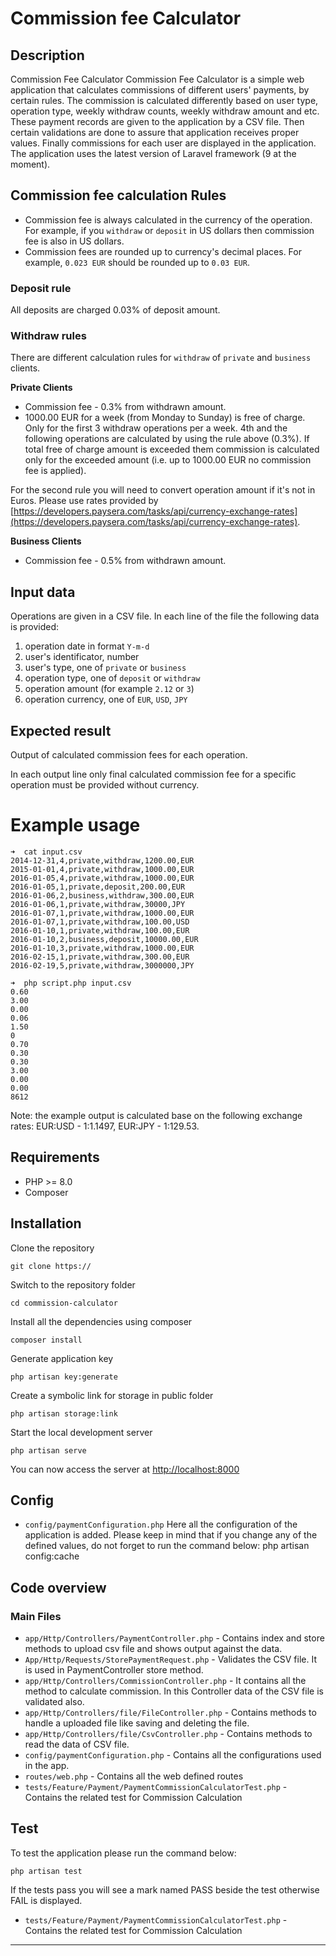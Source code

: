 
# Commission fee Calculator

## Description

Commission Fee Calculator Commission Fee Calculator is a simple web application that calculates commissions of different users' payments, by certain rules. The commission is calculated differently based on user type, operation type, weekly withdraw counts, weekly withdraw amount and etc. These payment records are given to the application by a CSV file. Then certain validations are done to assure that application receives proper values. Finally commissions for each user are displayed in the application. The application uses the latest version of Laravel framework (9 at the moment).
## Commission fee calculation Rules
- Commission fee is always calculated in the currency of the operation. For example, if you `withdraw` or `deposit` in US dollars then commission fee is also in US dollars.
- Commission fees are rounded up to currency's decimal places. For example, `0.023 EUR` should be rounded up to `0.03 EUR`.

### Deposit rule
All deposits are charged 0.03% of deposit amount.

### Withdraw rules
There are different calculation rules for `withdraw` of `private` and `business` clients.

**Private Clients**
- Commission fee - 0.3% from withdrawn amount.
- 1000.00 EUR for a week (from Monday to Sunday) is free of charge. Only for the first 3 withdraw operations per a week. 4th and the following operations are calculated by using the rule above (0.3%). If total free of charge amount is exceeded them commission is calculated only for the exceeded amount (i.e. up to 1000.00 EUR no commission fee is applied).

For the second rule you will need to convert operation amount if it's not in Euros. Please use rates provided by [https://developers.paysera.com/tasks/api/currency-exchange-rates](https://developers.paysera.com/tasks/api/currency-exchange-rates).
 

**Business Clients**
- Commission fee - 0.5% from withdrawn amount.

## Input data
Operations are given in a CSV file. In each line of the file the following data is provided:
1. operation date in format `Y-m-d`
2. user's identificator, number
3. user's type, one of `private` or `business`
4. operation type, one of `deposit` or `withdraw`
5. operation amount (for example `2.12` or `3`)
6. operation currency, one of `EUR`, `USD`, `JPY`

## Expected result
Output of calculated commission fees for each operation.

In each output line only final calculated commission fee for a specific operation must be provided without currency.

# Example usage
```
➜  cat input.csv 
2014-12-31,4,private,withdraw,1200.00,EUR
2015-01-01,4,private,withdraw,1000.00,EUR
2016-01-05,4,private,withdraw,1000.00,EUR
2016-01-05,1,private,deposit,200.00,EUR
2016-01-06,2,business,withdraw,300.00,EUR
2016-01-06,1,private,withdraw,30000,JPY
2016-01-07,1,private,withdraw,1000.00,EUR
2016-01-07,1,private,withdraw,100.00,USD
2016-01-10,1,private,withdraw,100.00,EUR
2016-01-10,2,business,deposit,10000.00,EUR
2016-01-10,3,private,withdraw,1000.00,EUR
2016-02-15,1,private,withdraw,300.00,EUR
2016-02-19,5,private,withdraw,3000000,JPY

➜  php script.php input.csv
0.60
3.00
0.00
0.06
1.50
0
0.70
0.30
0.30
3.00
0.00
0.00
8612
```
Note: the example output is calculated base on the following exchange rates: EUR:USD - 1:1.1497, EUR:JPY - 1:129.53.

## Requirements

- PHP >= 8.0
- Composer

## Installation

Clone the repository

    git clone https://

Switch to the repository folder

    cd commission-calculator

Install all the dependencies using composer

    composer install

Generate application key

	php artisan key:generate

Create a symbolic link for storage in public folder

	php artisan storage:link

Start the local development server

	php artisan serve

You can now access the server at [http://localhost:8000](http://localhost:8000/)



## Config

- `config/paymentConfiguration.php`
Here all the configuration of the application is added. Please keep in mind that if you change any of the defined values, do not forget to run the command below:
php artisan config:cache


## Code overview


### Main Files

- `app/Http/Controllers/PaymentController.php` - Contains index and store methods to upload csv file and shows output against the data.
- `App/Http/Requests/StorePaymentRequest.php` - Validates the CSV file. It is used in PaymentController store method.
- `app/Http/Controllers/CommissionController.php` - It contains all the method to calculate commission. In this Controller data of the CSV file is validated also.
- `app/Http/Controllers/file/FileController.php` - Contains methods to handle a uploaded file like saving and deleting the file.
- `app/Http/Controllers/file/CsvController.php` - Contains methods to read the data of CSV file.
- `config/paymentConfiguration.php` - Contains all the configurations used in the app.
- `routes/web.php` - Contains all the web defined routes
- `tests/Feature/Payment/PaymentCommissionCalculatorTest.php` - Contains the related test for  Commission Calculation

## Test

To test the application please run the command below:

	php artisan test

If the tests pass you will see a mark named PASS beside the test otherwise FAIL is displayed.

- `tests/Feature/Payment/PaymentCommissionCalculatorTest.php` - Contains the related test for  Commission Calculation




----------
